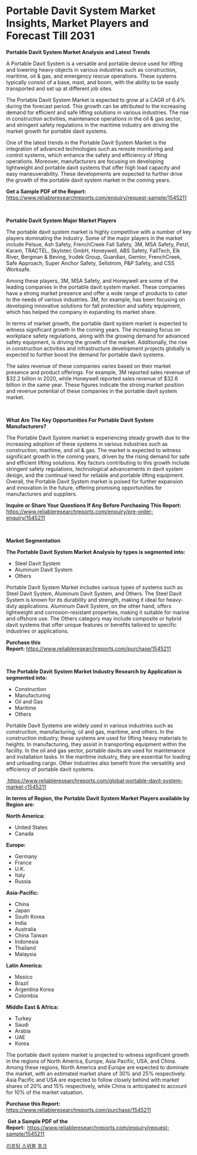 <p><h1>Portable Davit System Market Insights, Market Players and Forecast Till 2031</h1></p><p><strong>Portable Davit System Market Analysis and Latest Trends</strong></p>
<p><p>A Portable Davit System is a versatile and portable device used for lifting and lowering heavy objects in various industries such as construction, maritime, oil & gas, and emergency rescue operations. These systems typically consist of a base, mast, and boom, with the ability to be easily transported and set up at different job sites.</p><p>The Portable Davit System Market is expected to grow at a CAGR of 6.4% during the forecast period. This growth can be attributed to the increasing demand for efficient and safe lifting solutions in various industries. The rise in construction activities, maintenance operations in the oil & gas sector, and stringent safety regulations in the maritime industry are driving the market growth for portable davit systems.</p><p>One of the latest trends in the Portable Davit System Market is the integration of advanced technologies such as remote monitoring and control systems, which enhance the safety and efficiency of lifting operations. Moreover, manufacturers are focusing on developing lightweight and portable davit systems that offer high load capacity and easy maneuverability. These developments are expected to further drive the growth of the portable davit system market in the coming years.</p></p>
<p><strong>Get a Sample PDF of the Report:&nbsp;</strong> <a href="https://www.reliableresearchreports.com/enquiry/request-sample/1545211">https://www.reliableresearchreports.com/enquiry/request-sample/1545211</a></p>
<p>&nbsp;</p>
<p><strong>Portable Davit System Major Market Players</strong></p>
<p><p>The portable davit system market is highly competitive with a number of key players dominating the industry. Some of the major players in the market include Pelsue, Ash Safety, FrenchCreek Fall Safety, 3M, MSA Safety, Petzl, Karam, TRACTEL, Skylotec GmbH, Honeywell, ABS Safety, FallTech, Elk River, Bergman & Beving, Irudek Group, Guardian, Gemtor, FrenchCreek, Safe Approach, Super Anchor Safety, Sellstrom, P&P Safety, and CSS Worksafe.</p><p>Among these players, 3M, MSA Safety, and Honeywell are some of the leading companies in the portable davit system market. These companies have a strong market presence and offer a wide range of products to cater to the needs of various industries. 3M, for example, has been focusing on developing innovative solutions for fall protection and safety equipment, which has helped the company in expanding its market share.</p><p>In terms of market growth, the portable davit system market is expected to witness significant growth in the coming years. The increasing focus on workplace safety regulations, along with the growing demand for advanced safety equipment, is driving the growth of the market. Additionally, the rise in construction activities and infrastructure development projects globally is expected to further boost the demand for portable davit systems.</p><p>The sales revenue of these companies varies based on their market presence and product offerings. For example, 3M reported sales revenue of $32.2 billion in 2020, while Honeywell reported sales revenue of $32.6 billion in the same year. These figures indicate the strong market position and revenue potential of these companies in the portable davit system market.</p></p>
<p>&nbsp;</p>
<p><strong>What Are The Key Opportunities For Portable Davit System Manufacturers?</strong></p>
<p><p>The Portable Davit System market is experiencing steady growth due to the increasing adoption of these systems in various industries such as construction, maritime, and oil & gas. The market is expected to witness significant growth in the coming years, driven by the rising demand for safe and efficient lifting solutions. Key factors contributing to this growth include stringent safety regulations, technological advancements in davit system design, and the continual need for reliable and portable lifting equipment. Overall, the Portable Davit System market is poised for further expansion and innovation in the future, offering promising opportunities for manufacturers and suppliers.</p></p>
<p><strong>Inquire or Share Your Questions If Any Before Purchasing This Report:</strong> <a href="https://www.reliableresearchreports.com/enquiry/pre-order-enquiry/1545211">https://www.reliableresearchreports.com/enquiry/pre-order-enquiry/1545211</a></p>
<p>&nbsp;</p>
<p><strong>Market Segmentation</strong></p>
<p><strong>The Portable Davit System Market Analysis by types is segmented into:</strong></p>
<p><ul><li>Steel Davit System</li><li>Aluminum Davit System</li><li>Others</li></ul></p>
<p><p>Portable Davit System Market includes various types of systems such as Steel Davit System, Aluminum Davit System, and Others. The Steel Davit System is known for its durability and strength, making it ideal for heavy-duty applications. Aluminum Davit System, on the other hand, offers lightweight and corrosion-resistant properties, making it suitable for marine and offshore use. The Others category may include composite or hybrid davit systems that offer unique features or benefits tailored to specific industries or applications.</p></p>
<p><strong>Purchase this Report:&nbsp;</strong><a href="https://www.reliableresearchreports.com/purchase/1545211">https://www.reliableresearchreports.com/purchase/1545211</a></p>
<p>&nbsp;</p>
<p><strong>The Portable Davit System Market Industry Research by Application is segmented into:</strong></p>
<p><ul><li>Construction</li><li>Manufacturing</li><li>Oil and Gas</li><li>Maritime</li><li>Others</li></ul></p>
<p><p>Portable Davit Systems are widely used in various industries such as construction, manufacturing, oil and gas, maritime, and others. In the construction industry, these systems are used for lifting heavy materials to heights. In manufacturing, they assist in transporting equipment within the facility. In the oil and gas sector, portable davits are used for maintenance and installation tasks. In the maritime industry, they are essential for loading and unloading cargo. Other industries also benefit from the versatility and efficiency of portable davit systems.</p></p>
<p><a href="https://www.reliableresearchreports.com/global-portable-davit-system-market-r1545211">&nbsp;https://www.reliableresearchreports.com/global-portable-davit-system-market-r1545211</a></p>
<p><strong>In terms of Region, the Portable Davit System Market Players available by Region are:</strong></p>
<p>
    <p> <strong> North America: </strong>
        <ul>
            <li>United States</li>
            <li>Canada</li>
        </ul>
        </p> 
    <p> <strong> Europe: </strong>
        <ul>
            <li>Germany</li>
            <li>France</li>
            <li>U.K.</li>
            <li>Italy</li>
            <li>Russia</li>
        </ul>
        </p> 
    <p> <strong> Asia-Pacific: </strong>
        <ul>
            <li>China</li>
            <li>Japan</li>
            <li>South Korea</li>
            <li>India</li>
            <li>Australia</li>
            <li>China Taiwan</li>
            <li>Indonesia</li>
            <li>Thailand</li>
            <li>Malaysia</li>
        </ul>
        </p> 
    <p> <strong> Latin America: </strong>
        <ul>
            <li>Mexico</li>
            <li>Brazil</li>
            <li>Argentina Korea</li>
            <li>Colombia</li>
        </ul>
        </p> 
    <p> <strong> Middle East & Africa: </strong>
        <ul>
            <li>Turkey</li>
            <li>Saudi</li>
            <li>Arabia</li>
            <li>UAE</li>
            <li>Korea</li>
        </ul>
    </p>
    </p>
<p><p>The portable davit system market is projected to witness significant growth in the regions of North America, Europe, Asia Pacific, USA, and China. Among these regions, North America and Europe are expected to dominate the market, with an estimated market share of 30% and 25% respectively. Asia Pacific and USA are expected to follow closely behind with market shares of 20% and 15% respectively, while China is anticipated to account for 10% of the market valuation.</p></p>
<p><strong>Purchase this Report: </strong><a href="https://www.reliableresearchreports.com/purchase/1545211">https://www.reliableresearchreports.com/purchase/1545211</a></p>
<p>&nbsp;<strong>Get a Sample PDF of the Report:&nbsp;&nbsp;</strong><a href="https://www.reliableresearchreports.com/enquiry/request-sample/1545211">https://www.reliableresearchreports.com/enquiry/request-sample/1545211</a></p>
<p><strong></strong></p>
<p><p><a href="https://github.com/jntpkh496620/Market-Research-Report-List-1/blob/main/122217425830.md">리프팅 스위블 후크</a></p></p>